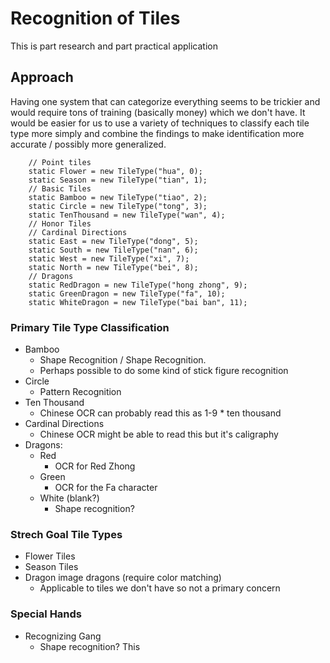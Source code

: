 # Recognition of Tiles

This is part research and part practical application

## Approach

Having one system that can categorize everything seems to be trickier and would require tons of training (basically money) which we don't have. It would be easier
for us to use a variety of techniques to classify each tile type more simply
and combine the findings to make identification more accurate / possibly more
generalized.

```
    // Point tiles
    static Flower = new TileType("hua", 0);
    static Season = new TileType("tian", 1);
    // Basic Tiles
    static Bamboo = new TileType("tiao", 2);
    static Circle = new TileType("tong", 3);
    static TenThousand = new TileType("wan", 4);
    // Honor Tiles
    // Cardinal Directions
    static East = new TileType("dong", 5);
    static South = new TileType("nan", 6);
    static West = new TileType("xi", 7);
    static North = new TileType("bei", 8);
    // Dragons
    static RedDragon = new TileType("hong zhong", 9);
    static GreenDragon = new TileType("fa", 10);
    static WhiteDragon = new TileType("bai ban", 11);

```

### Primary Tile Type Classification

- Bamboo
    - Shape Recognition / Shape Recognition.
    - Perhaps possible to do some kind of stick figure recognition
- Circle
    - Pattern Recognition
- Ten Thousand
    - Chinese OCR can probably read this as 1-9 * ten thousand
- Cardinal Directions
    - Chinese OCR might be able to read this but it's caligraphy
- Dragons:
    - Red
        - OCR for Red Zhong
    - Green
        - OCR for the Fa character
    - White (blank?)
        - Shape recognition?

### Strech Goal Tile Types

- Flower Tiles
- Season Tiles
- Dragon image dragons (require color matching)
    - Applicable to tiles we don't have so not a primary concern

### Special Hands

- Recognizing Gang
    - Shape recognition? This 
